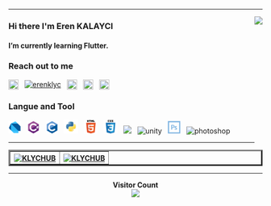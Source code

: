 <hr>
<img align="right" src="https://media.tenor.com/Es_MDMxEg7wAAAAC/eren-yeager.gif" widht="400" height="250">

### Hi there I'm Eren KALAYCI

#### I’m currently learning Flutter.

### Reach out to me
<p align="left" dir="auto">
<a href="https://www.linkedin.com/in/erenklyc/" rel="nofollow"><img align="center" src="https://raw.githubusercontent.com/rahuldkjain/github-profile-readme-generator/master/src/images/icons/Social/linked-in-alt.svg" height="20" width="20" style="max-width: 100%;"></a> 
&nbsp; 
<a href="https://stackoverflow.com/users/17047256/erenklyc?tab=profile" target="blank"><img align="center" src="https://raw.githubusercontent.com/rahuldkjain/github-profile-readme-generator/master/src/images/icons/Social/stack-overflow.svg" alt="erenklyc" height="20" width="20" /></a>
&nbsp;
<a href="https://twitter.com/erenklyctr" rel="nofollow"><img align="center" src="https://raw.githubusercontent.com/rahuldkjain/github-profile-readme-generator/master/src/images/icons/Social/twitter.svg" height="20" width="20" style="max-width: 100%;"></a>
&nbsp;
<a href="https://www.instagram.com/erenklyctr/" rel="nofollow"><img align="center" src="https://raw.githubusercontent.com/rahuldkjain/github-profile-readme-generator/master/src/images/icons/Social/instagram.svg" height="20" width="20" style="max-width: 100%;"></a>
&nbsp;
<a href="https://klychub.github.io/" rel="nofollow"><img align="center" src="https://avatars.githubusercontent.com/u/94598244?v=4" height="20" width="20" style="max-width: 100%;"></a> 
</p>

### Langue and Tool
<p align="left" dir="auto">
<img src="https://raw.githubusercontent.com/github/explore/80688e429a7d4ef2fca1e82350fe8e3517d3494d/topics/dart/dart.png" widht="25" height="25">
&nbsp;
<img src="https://raw.githubusercontent.com/devicons/devicon/master/icons/csharp/csharp-original.svg" widht="25" height="25">
&nbsp;
<img src="https://raw.githubusercontent.com/devicons/devicon/master/icons/c/c-original.svg" widht="25" height="25">
&nbsp;
<img src="https://raw.githubusercontent.com/github/explore/80688e429a7d4ef2fca1e82350fe8e3517d3494d/topics/python/python.png" widht="28" height="28">
&nbsp;
<img src="https://raw.githubusercontent.com/devicons/devicon/master/icons/html5/html5-original-wordmark.svg" widht="27" height="27">
&nbsp;
<img src="https://raw.githubusercontent.com/devicons/devicon/master/icons/css3/css3-original-wordmark.svg" widht="27" height="27">
&nbsp;
<img src="https://avatars.githubusercontent.com/u/38549573?s=200&v=4" widht="25" height="25">
&nbsp;
<img src="https://preview.redd.it/tu3gt6ysfxq71.png?auto=webp&s=10ab55d9dc09e7ed6ea59bd5916800a5272d5969" alt="unity" width="25" height="25">
&nbsp;
<img src="https://raw.githubusercontent.com/devicons/devicon/master/icons/photoshop/photoshop-line.svg" alt="photoshop" width="25" height="25">
&nbsp;
<img src="https://w7.pngwing.com/pngs/622/18/png-transparent-adobe-logo-logos-premier-pro-logos-and-brands-line-filled-icon.png" alt="photoshop" width="25" height="25">
</p>

<hr>

<table align="center" border="3" ">
<tbody><tr>
<th>
<a target="_blank" rel="noopener noreferrer nofollow" href="https://camo.githubusercontent.com/efe9d8b28768288e9b7d6757d0267100b7b1c7abc4ed519c11a62996f6792160/68747470733a2f2f6769746875622d726561646d652d73747265616b2d73746174732e6865726f6b756170702e636f6d2f3f757365723d6b6c7963687562267468656d653d746f6b796f6e6967687426686964655f626f726465723d74727565"><img src="https://camo.githubusercontent.com/efe9d8b28768288e9b7d6757d0267100b7b1c7abc4ed519c11a62996f6792160/68747470733a2f2f6769746875622d726561646d652d73747265616b2d73746174732e6865726f6b756170702e636f6d2f3f757365723d6b6c7963687562267468656d653d746f6b796f6e6967687426686964655f626f726465723d74727565" alt="KLYCHUB" data-canonical-src="https://github-readme-stats.vercel.app/api?username=KLYCHUB&amp;show_icons=true&amp;locale=en&amp;hide=contribs,issues&amp;theme=github_dark&amp;hide_border=true"></a>
</th>

<th>
<a target="_blank" rel="noopener noreferrer nofollow" href="https://camo.githubusercontent.com/2dae9be24da74e0cf3fb491ad7be77a3b266074877755daf1583f74667611b46/68747470733a2f2f6769746875622d726561646d652d73746174732e76657263656c2e6170702f6170692f746f702d6c616e67732f3f757365726e616d653d6b6c7963687562267468656d653d746f6b796f6e6967687426686964655f626f726465723d7472756526696e636c7564655f616c6c5f636f6d6d6974733d7472756526636f756e745f707269766174653d66616c7365266c61796f75743d636f6d70616374"><img src="https://camo.githubusercontent.com/2dae9be24da74e0cf3fb491ad7be77a3b266074877755daf1583f74667611b46/68747470733a2f2f6769746875622d726561646d652d73746174732e76657263656c2e6170702f6170692f746f702d6c616e67732f3f757365726e616d653d6b6c7963687562267468656d653d746f6b796f6e6967687426686964655f626f726465723d7472756526696e636c7564655f616c6c5f636f6d6d6974733d7472756526636f756e745f707269766174653d66616c7365266c61796f75743d636f6d70616374" alt="KLYCHUB" data-canonical-src="https://github-readme-stats.vercel.app/api/top-langs?username=KLYCHUB&amp;show_icons=true&amp;locale=en&amp;layout=compact&amp;theme=github_dark&amp;hide_border=true" style="max-width: 100%;"></a>
</th>
</tr>
</tbody></table>

<hr>

<p align="center" dir="auto"> 
<b>Visitor Count</b>
<br>
<a target="_blank" rel="noopener noreferrer nofollow" href="https://profile-counter.glitch.me/KLYCHUB/count.svg"><img src="https://profile-counter.glitch.me/KLYCHUB/count.svg" data-canonical-src="https://profile-counter.glitch.me/KLYCHUB/count.svg" style="max-width: 100%;"></a>
</p>

